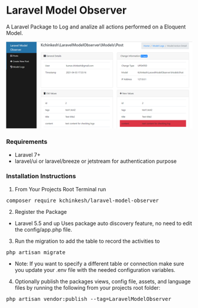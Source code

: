 # Laravel Model Observer
A Laravel Package to Log and analize all actions performed on a Eloquent Model.

![alt text](https://github.com/Kchinkesh/Laravel-Model-Observer/blob/main/detail_change.png?raw=true)

### Requirements
- Laravel 7+
- laravel/ui or laravel/breeze or jetstream for authentication purpose

### Installation Instructions
1. From Your Projects Root Terminal run
<pre>composer require kchinkesh/laravel-model-observer</pre>
2. Register the Package
- Laravel 5.5 and up Uses package auto discovery feature, no need to edit the config/app.php file.
3. Run the migration to add the table to record the activities to
<pre>php artisan migrate</pre>
- Note: If you want to specify a different table or connection make sure you update your .env file with the needed configuration variables.
4. Optionally publish the packages views, config file, assets, and language files by running the following from your projects root folder:
<pre>php artisan vendor:publish --tag=LaravelModelObserver</pre>
